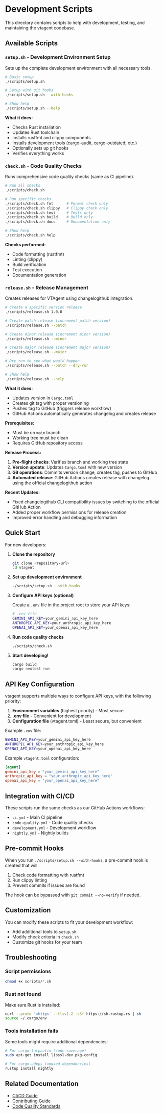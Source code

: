 # Development Scripts

This directory contains scripts to help with development, testing, and maintaining the vtagent codebase.

## Available Scripts

### `setup.sh` - Development Environment Setup

Sets up the complete development environment with all necessary tools.

```bash
# Basic setup
./scripts/setup.sh

# Setup with git hooks
./scripts/setup.sh --with-hooks

# Show help
./scripts/setup.sh --help
```

**What it does:**

- Checks Rust installation
- Updates Rust toolchain
- Installs rustfmt and clippy components
- Installs development tools (cargo-audit, cargo-outdated, etc.)
- Optionally sets up git hooks
- Verifies everything works

### `check.sh` - Code Quality Checks

Runs comprehensive code quality checks (same as CI pipeline).

```bash
# Run all checks
./scripts/check.sh

# Run specific checks
./scripts/check.sh fmt      # Format check only
./scripts/check.sh clippy   # Clippy check only
./scripts/check.sh test     # Tests only
./scripts/check.sh build    # Build only
./scripts/check.sh docs     # Documentation only

# Show help
./scripts/check.sh help
```

**Checks performed:**

- Code formatting (rustfmt)
- Linting (clippy)
- Build verification
- Test execution
- Documentation generation

### `release.sh` - Release Management

Creates releases for VTAgent using changelogithub integration.

```bash
# Create a specific version release
./scripts/release.sh 1.0.0

# Create patch release (increment patch version)
./scripts/release.sh --patch

# Create minor release (increment minor version)
./scripts/release.sh --minor

# Create major release (increment major version)
./scripts/release.sh --major

# Dry run to see what would happen
./scripts/release.sh --patch --dry-run

# Show help
./scripts/release.sh --help
```

**What it does:**

- Updates version in `Cargo.toml`
- Creates git tag with proper versioning
- Pushes tag to GitHub (triggers release workflow)
- GitHub Actions automatically generates changelog and creates release

**Prerequisites:**

- Must be on `main` branch
- Working tree must be clean
- Requires GitHub repository access

**Release Process:**

1. **Pre-flight checks**: Verifies branch and working tree state
2. **Version update**: Updates `Cargo.toml` with new version
3. **Git operations**: Commits version change, creates tag, pushes to GitHub
4. **Automated release**: GitHub Actions creates release with changelog using the official changelogithub action

**Recent Updates:**

- Fixed changelogithub CLI compatibility issues by switching to the official GitHub Action
- Added proper workflow permissions for release creation
- Improved error handling and debugging information

## Quick Start

For new developers:

1. **Clone the repository**

   ```bash
   git clone <repository-url>
   cd vtagent
   ```

2. **Set up development environment**

   ```bash
   ./scripts/setup.sh --with-hooks
   ```

3. **Configure API keys (optional)**

   Create a `.env` file in the project root to store your API keys:
   ```bash
   # .env file
   GEMINI_API_KEY=your_gemini_api_key_here
   ANTHROPIC_API_KEY=your_anthropic_api_key_here
   OPENAI_API_KEY=your_openai_api_key_here
   ```

4. **Run code quality checks**

   ```bash
   ./scripts/check.sh
   ```

5. **Start developing!**

   ```bash
   cargo build
   cargo nextest run
   ```

## API Key Configuration

vtagent supports multiple ways to configure API keys, with the following priority:

1. **Environment variables** (highest priority) - Most secure
2. **.env file** - Convenient for development
3. **Configuration file** (vtagent.toml) - Least secure, but convenient

Example `.env` file:
```bash
GEMINI_API_KEY=your_gemini_api_key_here
ANTHROPIC_API_KEY=your_anthropic_api_key_here
OPENAI_API_KEY=your_openai_api_key_here
```

Example `vtagent.toml` configuration:
```toml
[agent]
gemini_api_key = "your_gemini_api_key_here"
anthropic_api_key = "your_anthropic_api_key_here"
openai_api_key = "your_openai_api_key_here"
```

## Integration with CI/CD

These scripts run the same checks as our GitHub Actions workflows:

- `ci.yml` - Main CI pipeline
- `code-quality.yml` - Code quality checks
- `development.yml` - Development workflow
- `nightly.yml` - Nightly builds

## Pre-commit Hooks

When you run `./scripts/setup.sh --with-hooks`, a pre-commit hook is created that will:

1. Check code formatting with rustfmt
2. Run clippy linting
3. Prevent commits if issues are found

The hook can be bypassed with `git commit --no-verify` if needed.

## Customization

You can modify these scripts to fit your development workflow:

- Add additional tools to `setup.sh`
- Modify check criteria in `check.sh`
- Customize git hooks for your team

## Troubleshooting

### Script permissions

```bash
chmod +x scripts/*.sh
```

### Rust not found

Make sure Rust is installed:

```bash
curl --proto '=https' --tlsv1.2 -sSf https://sh.rustup.rs | sh
source ~/.cargo/env
```

### Tools installation fails

Some tools might require additional dependencies:

```bash
# For cargo-tarpaulin (code coverage)
sudo apt-get install libssl-dev pkg-config

# For cargo-udeps (unused dependencies)
rustup install nightly
```

## Related Documentation

- [CI/CD Guide](../docs/development/ci-cd.md)
- [Contributing Guide](../docs/development/README.md)
- [Code Quality Standards](../docs/project/README.md)